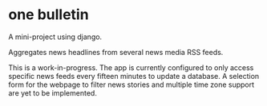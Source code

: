 # one bulletin

A mini-project using django.

Aggregates news headlines from several news media RSS feeds.

This is a work-in-progress. The app is currently configured to only access specific news feeds every fifteen minutes to update a database. A selection form for the webpage to filter news stories and multiple time zone support are yet to be implemented.

<!--The app is currently [hosted on Heroku](https://one-bulletin.herokuapp.com/) and uses a PostgreSQL database.-->
